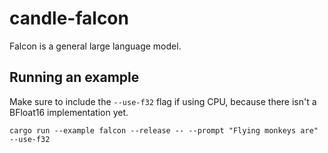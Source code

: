 # candle-falcon

Falcon is a general large language model.

## Running an example

Make sure to include the `--use-f32` flag if using CPU, because there isn't a BFloat16 implementation yet.
```
cargo run --example falcon --release -- --prompt "Flying monkeys are" --use-f32
```